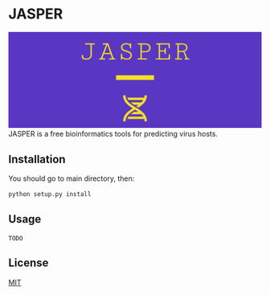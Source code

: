 # JASPER
![JASPER LOGO](https://github.com/777moneymaker/jasper/blob/main/logo.png)
JASPER is a free bioinformatics tools for predicting virus hosts.

## Installation

You should go to main directory, then:
```
python setup.py install
```

## Usage


```
TODO
```


## License
[MIT](https://choosealicense.com/licenses/mit/)
